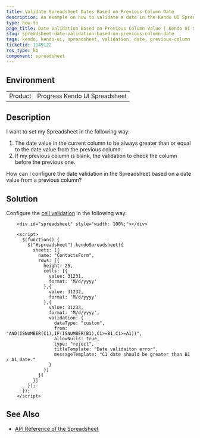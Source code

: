 ```yaml
---
title: Validate Spreadsheet Dates Based on Previous Column Date
description: An example on how to validate a date in the Kendo UI Spreadsheet based on the previous column date.
type: how-to
page_title: Date Validation Based on Previous Column Value | Kendo UI Spreadsheet for jQuery
slug: spreadsheet-date-validation-based-on-previous-column-date
tags: kendo, kendo-ui, spreadsheet, validation, date, previous-column
ticketid: 1149122
res_type: kb
component: spreadsheet
---
```


## Environment

<table>
 <tr>
  <td>Product</td>
  <td>Progress Kendo UI Spreadsheet</td>
 </tr>
</table>

## Description

I want to set my Spreadsheet in the following way:

1. The date value in the current column to be always greater than or equal to the date value from the previous column.
1. If my previous column is blank, the validation to check the column before the previous one.

How can I configure the date validation in the Spreadsheet based on a date value from a previous column?

## Solution

Configure the [cell validation](https://demos.telerik.com/kendo-ui/spreadsheet/validation) in the following way:

```dojo
    <div id="spreadsheet" style="width: 100%;"></div>

	<script>
	  $(function() {
		$("#spreadsheet").kendoSpreadsheet({
		  sheets: [{
			name: "ContactsForm",
			rows: [{
			  height: 25,
			  cells: [{
				value: 31231,
				format: 'M/d/yyyy'
			  },{
				value: 31232,
				format: 'M/d/yyyy'
			  },{
				value: 31233,
				format: 'M/d/yyyy',
				validation: {
				  dataType: "custom",
				  from: "AND(ISNUMBER(C1),IF(ISNUMBER(B1),C1>=B1,C1>=A1))",
				  allowNulls: true,
				  type: "reject",
				  titleTemplate: "Date validaiton error",
				  messageTemplate: "C1 date should be greater than B1 / A1 date."
				}
			  }]
			}]
		  }]
		});
	  });
	</script>
```

## See Also

* [API Reference of the Spreadsheet](https://docs.telerik.com/kendo-ui/api/javascript/ui/spreadsheet)
